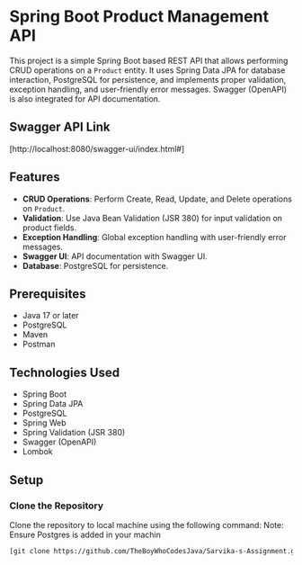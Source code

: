 # Spring Boot Product Management API

This project is a simple Spring Boot based REST API that allows performing CRUD operations on
a `Product` entity. It uses Spring Data JPA for database interaction, 
PostgreSQL for persistence, and implements proper validation, exception handling, 
and user-friendly error messages. Swagger (OpenAPI) is also integrated for API documentation.

## Swagger API Link
[http://localhost:8080/swagger-ui/index.html#]

## Features

- **CRUD Operations**: Perform Create, Read, Update, and Delete operations on `Product`.
- **Validation**: Use Java Bean Validation (JSR 380) for input validation on product fields.
- **Exception Handling**: Global exception handling with user-friendly error messages.
- **Swagger UI**: API documentation with Swagger UI.
- **Database**: PostgreSQL for persistence.

## Prerequisites

- Java 17 or later
- PostgreSQL
- Maven
- Postman 

## Technologies Used

- Spring Boot
- Spring Data JPA
- PostgreSQL
- Spring Web
- Spring Validation (JSR 380)
- Swagger (OpenAPI)
- Lombok 

## Setup

### Clone the Repository

Clone the repository to local machine using the following command:
Note: Ensure Postgres is added in your machin

```bash
[git clone https://github.com/TheBoyWhoCodesJava/Sarvika-s-Assignment.git]
